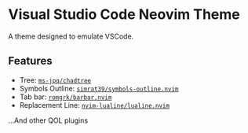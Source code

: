# Visual Studio Code Neovim Theme
A theme designed to emulate VSCode.

## Features
* Tree: [`ms-jpq/chadtree`](https://github.com/ms-jpq/chadtree)
* Symbols Outline: [`simrat39/symbols-outline.nvim`](https://github.com/simrat39/symbols-outline.nvim)
* Tab bar: [`romgrk/barbar.nvim`](https://github.com/romgrk/barbar.nvim)
* Replacement Line: [`nvim-lualine/lualine.nvim`](https://github.com/nvim-lualine/lualine.nvim)

...And other QOL plugins
